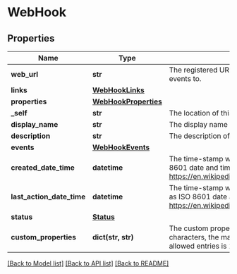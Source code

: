 # WebHook

## Properties
Name | Type | Description | Notes
------------ | ------------- | ------------- | -------------
**web_url** | **str** | The registered URL that will be used to send the POST requests for the registered events to. | 
**links** | [**WebHookLinks**](WebHookLinks.md) |  | [optional] 
**properties** | [**WebHookProperties**](WebHookProperties.md) |  | [optional] 
**_self** | **str** | The location of this entity. | [optional] 
**display_name** | **str** | The display name of the object. | 
**description** | **str** | The description of the object. | [optional] 
**events** | [**WebHookEvents**](WebHookEvents.md) |  | 
**created_date_time** | **datetime** | The time-stamp when the object was created.  The time stamp is encoded as ISO 8601 date and time format  (\&quot;YYYY-MM-DDThh:mm:ssZ\&quot;, see https://en.wikipedia.org/wiki/ISO_8601#Combined_date_and_time_representations). | [optional] 
**last_action_date_time** | **datetime** | The time-stamp when the current status was entered.  The time stamp is encoded as ISO 8601 date and time format  (\&quot;YYYY-MM-DDThh:mm:ssZ\&quot;, see https://en.wikipedia.org/wiki/ISO_8601#Combined_date_and_time_representations). | [optional] 
**status** | [**Status**](Status.md) |  | [optional] 
**custom_properties** | **dict(str, str)** | The custom properties of this entity. The maximum allowed key length is 64 characters, the maximum  allowed value length is 256 characters and the count of allowed entries is 10. | [optional] 

[[Back to Model list]](../README.md#documentation-for-models) [[Back to API list]](../README.md#documentation-for-api-endpoints) [[Back to README]](../README.md)

